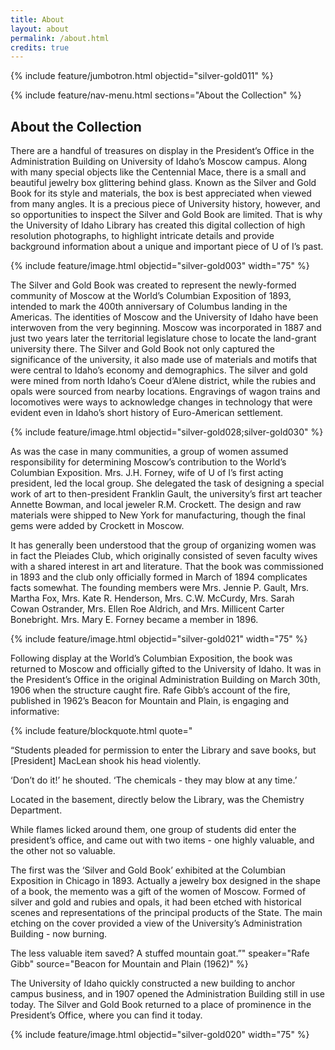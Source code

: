 ```yaml
---
title: About
layout: about
permalink: /about.html
credits: true
---
```


{% include feature/jumbotron.html objectid="silver-gold011" %} 

{% include feature/nav-menu.html sections="About the Collection" %}

## About the Collection

There are a handful of treasures on display in the President’s Office in the Administration Building on University of Idaho’s Moscow campus. Along with many special objects like the Centennial Mace, there is a small and beautiful jewelry box glittering behind glass. Known as the Silver and Gold Book for its style and materials, the box is best appreciated when viewed from many angles. It is a precious piece of University history, however, and so opportunities to inspect the Silver and Gold Book are limited. That is why the University of Idaho Library has created this digital collection of high resolution photographs, to highlight intricate details and provide background information about a unique and important piece of U of I’s past.  

{% include feature/image.html objectid="silver-gold003" width="75" %} 

The Silver and Gold Book was created to represent the newly-formed community of Moscow at the World’s Columbian Exposition of 1893, intended to mark the 400th anniversary of Columbus landing in the Americas. The identities of Moscow and the University of Idaho have been interwoven from the very beginning. Moscow was incorporated in 1887 and just two years later the territorial legislature chose to locate the land-grant university there. The Silver and Gold Book not only captured the significance of the university, it also made use of materials and motifs that were central to Idaho’s economy and demographics. The silver and gold were mined from north Idaho’s Coeur d’Alene district, while the rubies and opals were sourced from nearby locations. Engravings of wagon trains and locomotives were ways to acknowledge changes in technology that were evident even in Idaho’s short history of Euro-American settlement.  

{% include feature/image.html objectid="silver-gold028;silver-gold030" %} 

As was the case in many communities, a group of women assumed responsibility for determining Moscow’s contribution to the World’s Columbian Exposition. Mrs. J.H. Forney, wife of U of I’s first acting president, led the local group. She delegated the task of designing a special work of art to then-president Franklin Gault, the university’s first art teacher Annette Bowman, and local jeweler R.M. Crockett. The design and raw materials were shipped to New York for manufacturing, though the final gems were added by Crockett in Moscow. 

It has generally been understood that the group of organizing women was in fact the Pleiades Club, which originally consisted of seven faculty wives with a shared interest in art and literature. That the book was commissioned in 1893 and the club only officially formed in March of 1894 complicates facts somewhat. The founding members were Mrs. Jennie P. Gault, Mrs. Martha Fox, Mrs. Kate R. Henderson, Mrs. C.W. McCurdy, Mrs. Sarah Cowan Ostrander, Mrs. Ellen Roe Aldrich, and Mrs. Millicent Carter Bonebright. Mrs. Mary E. Forney became a member in 1896. 

{% include feature/image.html objectid="silver-gold021" width="75" %}

Following display at the World’s Columbian Exposition, the book was returned to Moscow and officially gifted to the University of Idaho. It was in the President’s Office in the original Administration Building on March 30th, 1906 when the structure caught fire. Rafe Gibb’s account of the fire, published in 1962’s Beacon for Mountain and Plain, is engaging and informative: 


{% include feature/blockquote.html quote="<p>“Students pleaded for permission to enter the Library and save books, but [President] MacLean shook his head violently.</p>
<p>‘Don’t do it!’ he shouted. ‘The chemicals - they may blow at any time.’</p>
<p>Located in the basement, directly below the Library, was the Chemistry Department.</p>
<p>While flames licked around them, one group of students did enter the president’s office, and came out with two items - one highly valuable, and the other not so valuable.</p>
<p>The first was the ‘Silver and Gold Book’ exhibited at the Columbian Exposition in Chicago in 1893. Actually a jewelry box designed in the shape of a book, the memento was a gift of the women of Moscow. Formed of silver and gold and rubies and opals, it had been etched with historical scenes and representations of the principal products of the State. The main etching on the cover provided a view of the University’s Administration Building - now burning.</p>
<p>The less valuable item saved? A stuffed mountain goat.”" speaker="Rafe Gibb" source="Beacon for Mountain and Plain (1962)" %}

The University of Idaho quickly constructed a new building to anchor campus business, and in 1907 opened the Administration Building still in use today. The Silver and Gold Book returned to a place of prominence in the President’s Office, where you can find it today. 


{% include feature/image.html objectid="silver-gold020" width="75" %} 
